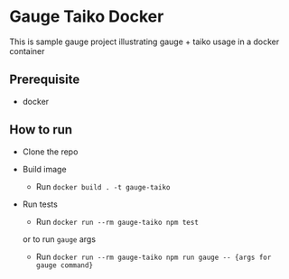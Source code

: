 # Gauge Taiko Docker

This is sample gauge project illustrating gauge + taiko usage in a docker container

## Prerequisite

* docker

## How to run
* Clone the repo
* Build image
    * Run `docker build . -t gauge-taiko`
* Run tests
    * Run `docker run --rm gauge-taiko npm test`

    or to run `gauge` args

    * Run `docker run --rm gauge-taiko npm run gauge -- {args for gauge command}`
